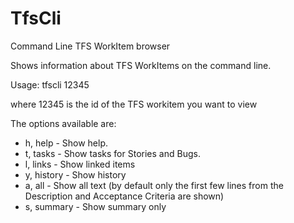 # TfsCli
Command Line TFS WorkItem browser

Shows information about TFS WorkItems on the command line.

Usage: tfscli 12345 <options>

  where 12345 is the id of the TFS workitem you want to view
  
  The options available are:
  
  * h, help       - Show help.
  * t, tasks      - Show tasks for Stories and Bugs.
  * l, links      - Show linked items
  * y, history    - Show history
  * a, all        - Show all text (by default only the first few lines from the Description and Acceptance Criteria are shown)
  * s, summary    - Show summary only


